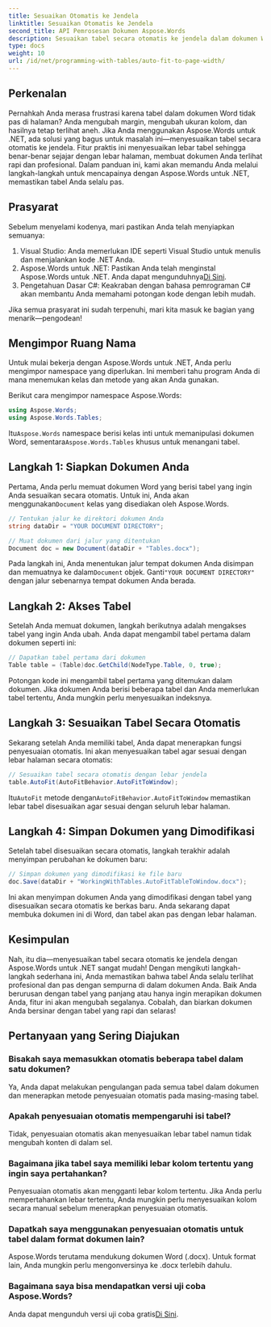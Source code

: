 ```yaml
---
title: Sesuaikan Otomatis ke Jendela
linktitle: Sesuaikan Otomatis ke Jendela
second_title: API Pemrosesan Dokumen Aspose.Words
description: Sesuaikan tabel secara otomatis ke jendela dalam dokumen Word menggunakan Aspose.Words untuk .NET dengan panduan langkah demi langkah ini. Sempurna untuk dokumen yang lebih bersih dan profesional.
type: docs
weight: 10
url: /id/net/programming-with-tables/auto-fit-to-page-width/
---
```

## Perkenalan

Pernahkah Anda merasa frustrasi karena tabel dalam dokumen Word tidak pas di halaman? Anda mengubah margin, mengubah ukuran kolom, dan hasilnya tetap terlihat aneh. Jika Anda menggunakan Aspose.Words untuk .NET, ada solusi yang bagus untuk masalah ini—menyesuaikan tabel secara otomatis ke jendela. Fitur praktis ini menyesuaikan lebar tabel sehingga benar-benar sejajar dengan lebar halaman, membuat dokumen Anda terlihat rapi dan profesional. Dalam panduan ini, kami akan memandu Anda melalui langkah-langkah untuk mencapainya dengan Aspose.Words untuk .NET, memastikan tabel Anda selalu pas.

## Prasyarat

Sebelum menyelami kodenya, mari pastikan Anda telah menyiapkan semuanya:

1. Visual Studio: Anda memerlukan IDE seperti Visual Studio untuk menulis dan menjalankan kode .NET Anda.
2.  Aspose.Words untuk .NET: Pastikan Anda telah menginstal Aspose.Words untuk .NET. Anda dapat mengunduhnya[Di Sini](https://releases.aspose.com/words/net/).
3. Pengetahuan Dasar C#: Keakraban dengan bahasa pemrograman C# akan membantu Anda memahami potongan kode dengan lebih mudah.

Jika semua prasyarat ini sudah terpenuhi, mari kita masuk ke bagian yang menarik—pengodean!

## Mengimpor Ruang Nama

Untuk mulai bekerja dengan Aspose.Words untuk .NET, Anda perlu mengimpor namespace yang diperlukan. Ini memberi tahu program Anda di mana menemukan kelas dan metode yang akan Anda gunakan.

Berikut cara mengimpor namespace Aspose.Words:

```csharp
using Aspose.Words;
using Aspose.Words.Tables;
```

 Itu`Aspose.Words` namespace berisi kelas inti untuk memanipulasi dokumen Word, sementara`Aspose.Words.Tables` khusus untuk menangani tabel.

## Langkah 1: Siapkan Dokumen Anda

 Pertama, Anda perlu memuat dokumen Word yang berisi tabel yang ingin Anda sesuaikan secara otomatis. Untuk ini, Anda akan menggunakan`Document` kelas yang disediakan oleh Aspose.Words.

```csharp
// Tentukan jalur ke direktori dokumen Anda
string dataDir = "YOUR DOCUMENT DIRECTORY";

// Muat dokumen dari jalur yang ditentukan
Document doc = new Document(dataDir + "Tables.docx");
```

 Pada langkah ini, Anda menentukan jalur tempat dokumen Anda disimpan dan memuatnya ke dalam`Document` objek. Ganti`"YOUR DOCUMENT DIRECTORY"` dengan jalur sebenarnya tempat dokumen Anda berada.

## Langkah 2: Akses Tabel

Setelah Anda memuat dokumen, langkah berikutnya adalah mengakses tabel yang ingin Anda ubah. Anda dapat mengambil tabel pertama dalam dokumen seperti ini:

```csharp
// Dapatkan tabel pertama dari dokumen
Table table = (Table)doc.GetChild(NodeType.Table, 0, true);
```

Potongan kode ini mengambil tabel pertama yang ditemukan dalam dokumen. Jika dokumen Anda berisi beberapa tabel dan Anda memerlukan tabel tertentu, Anda mungkin perlu menyesuaikan indeksnya.

## Langkah 3: Sesuaikan Tabel Secara Otomatis

Sekarang setelah Anda memiliki tabel, Anda dapat menerapkan fungsi penyesuaian otomatis. Ini akan menyesuaikan tabel agar sesuai dengan lebar halaman secara otomatis:

```csharp
// Sesuaikan tabel secara otomatis dengan lebar jendela
table.AutoFit(AutoFitBehavior.AutoFitToWindow);
```

 Itu`AutoFit` metode dengan`AutoFitBehavior.AutoFitToWindow` memastikan lebar tabel disesuaikan agar sesuai dengan seluruh lebar halaman.

## Langkah 4: Simpan Dokumen yang Dimodifikasi

Setelah tabel disesuaikan secara otomatis, langkah terakhir adalah menyimpan perubahan ke dokumen baru:

```csharp
// Simpan dokumen yang dimodifikasi ke file baru
doc.Save(dataDir + "WorkingWithTables.AutoFitTableToWindow.docx");
```

Ini akan menyimpan dokumen Anda yang dimodifikasi dengan tabel yang disesuaikan secara otomatis ke berkas baru. Anda sekarang dapat membuka dokumen ini di Word, dan tabel akan pas dengan lebar halaman.

## Kesimpulan

Nah, itu dia—menyesuaikan tabel secara otomatis ke jendela dengan Aspose.Words untuk .NET sangat mudah! Dengan mengikuti langkah-langkah sederhana ini, Anda memastikan bahwa tabel Anda selalu terlihat profesional dan pas dengan sempurna di dalam dokumen Anda. Baik Anda berurusan dengan tabel yang panjang atau hanya ingin merapikan dokumen Anda, fitur ini akan mengubah segalanya. Cobalah, dan biarkan dokumen Anda bersinar dengan tabel yang rapi dan selaras!

## Pertanyaan yang Sering Diajukan

### Bisakah saya memasukkan otomatis beberapa tabel dalam satu dokumen?  
Ya, Anda dapat melakukan pengulangan pada semua tabel dalam dokumen dan menerapkan metode penyesuaian otomatis pada masing-masing tabel.

### Apakah penyesuaian otomatis mempengaruhi isi tabel?  
Tidak, penyesuaian otomatis akan menyesuaikan lebar tabel namun tidak mengubah konten di dalam sel.

### Bagaimana jika tabel saya memiliki lebar kolom tertentu yang ingin saya pertahankan?  
Penyesuaian otomatis akan mengganti lebar kolom tertentu. Jika Anda perlu mempertahankan lebar tertentu, Anda mungkin perlu menyesuaikan kolom secara manual sebelum menerapkan penyesuaian otomatis.

### Dapatkah saya menggunakan penyesuaian otomatis untuk tabel dalam format dokumen lain?  
Aspose.Words terutama mendukung dokumen Word (.docx). Untuk format lain, Anda mungkin perlu mengonversinya ke .docx terlebih dahulu.

### Bagaimana saya bisa mendapatkan versi uji coba Aspose.Words?  
 Anda dapat mengunduh versi uji coba gratis[Di Sini](https://releases.aspose.com/).